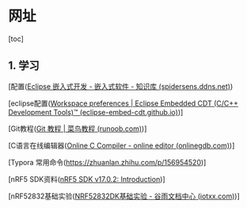 # 网址

[toc]

## 1. 学习

[配置([Eclipse 嵌入式开发 - 嵌入式软件 - 知识库 (spidersens.ddns.net)](https://spidersens.ddns.net:18090/pages/viewpage.action?pageId=35389443#space-menu-link-content))

[eclipse配置([Workspace preferences | Eclipse Embedded CDT (C/C++ Development Tools)™ (eclipse-embed-cdt.github.io)](https://eclipse-embed-cdt.github.io/eclipse/workspace/preferences/))]

[Git教程([Git 教程 | 菜鸟教程 (runoob.com)](https://www.runoob.com/git/git-tutorial.html))]

[C语言在线编辑器([Online C Compiler - online editor (onlinegdb.com)](https://www.onlinegdb.com/online_c_compiler))]

[Typora 常用命令(https://zhuanlan.zhihu.com/p/156954520)]

[nRF5 SDK资料([nRF5 SDK v17.0.2: Introduction](file:///D:/eclipse-workspace/nRF5_SDK_17.0.2_offline_doc/nrf5/index.html))]

[nRF52832基础实验([NRF52832DK基础实验 - 谷雨文档中心 (iotxx.com)](http://doc.iotxx.com/NRF52832DK基础实验))]



